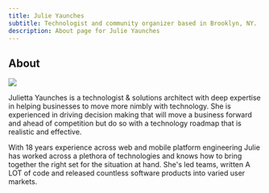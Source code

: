 ```yaml
---
title: Julie Yaunches
subtitle: Technologist and community organizer based in Brooklyn, NY.
description: About page for Julie Yaunches
---
```


## About

![](/images/about-pic.jpg)

Julietta Yaunches is a technologist & solutions architect with deep expertise in helping businesses to move more nimbly with technology. She is experienced in driving decision making that will move a business forward and ahead of competition but do so with a technology roadmap that is realistic and effective.

With 18 years experience across web and mobile platform engineering Julie has worked across a plethora of technologies and knows how to bring together the right set for the situation at hand. She's led teams, written A LOT of code and released countless software products into varied user markets. 
